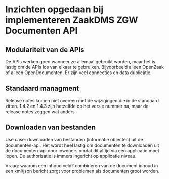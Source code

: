 # Inzichten opgedaan bij implementeren ZaakDMS ZGW Documenten API

## Modulariteit van de APIs
De APIs werken goed wanneer ze allemaal gebruikt worden, maar het is lastig om de APIs los van elkaar te gebruiken. Bijvoorbeeld alleen OpenZaak of alleen OpenDocumenten. Er zijn veel connecties en data duplicatie.

## Standaard managment
Release notes komen niet overeen met de wijzigingen die in de standaard zitten. 1.4.2 en 1.4.3 zijn hetzelfde op het versie nummer na, maar de release notes zeggen wat anders.

## Downloaden van bestanden
Use case: downloaden van bestanden (informatie objecten) uit de documenten-api. Het wordt heel lastig om documenten te downloaden uit de documenten-api door inwoners omdat dit altijd via een applicatie moet lopen. De authorisatie is immers ingericht op applicatie niveau. 

Vraag: waarom een inhoud veld? combineren van de document inhoud in een xml/json bericht zorgt voor problemen als documenten groot worden.